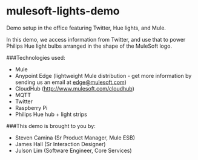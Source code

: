 mulesoft-lights-demo
====================

Demo setup in the office featuring Twitter, Hue lights, and Mule.

In this demo, we access information from Twitter, and use that to power Philips Hue light bulbs arranged in the shape of the MuleSoft logo.

###Technologies used:

* Mule
* Anypoint Edge (lightweight Mule distribution - get more information by sending us an email at edge@mulesoft.com)
* CloudHub (http://www.mulesoft.com/cloudhub)
* MQTT
* Twitter
* Raspberry Pi
* Philips Hue hub + light strips

###This demo is brought to you by:

* Steven Camina (Sr Product Manager, Mule ESB)
* James Hall (Sr Interaction Designer)
* Julson Lim (Software Engineer, Core Services)
